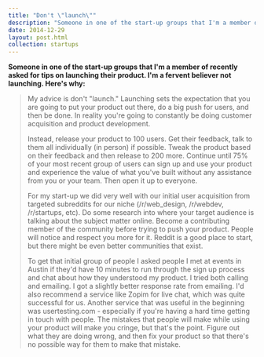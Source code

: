 ```yaml
---
title: "Don't \"launch\""
description: "Someone in one of the start-up groups that I'm a member of recently asked for tips on launching their product. I'm a fervent believer not launching. Here's why:"
date: 2014-12-29
layout: post.html
collection: startups
---
```


**Someone in one of the start-up groups that I'm a member of recently asked for tips on launching their product. I'm a fervent believer not launching. Here's why:**

> My advice is don't "launch." Launching sets the expectation that you are going to put your product out there, do a big push for users, and then be done. In reality you're going to constantly be doing customer acquisition and product development.
> 
> Instead, release your product to 100 users. Get their feedback, talk to them all individually (in person) if possible. Tweak the product based on their feedback and then release to 200 more. Continue until 75% of your most recent group of users can sign up and use your product and experience the value of what you've built without any assistance from you or your team. Then open it up to everyone.
> 
> For my start-up we did very well with our initial user acquisition from targeted subreddits for our niche (/r/web_design, /r/webdev, /r/startups, etc). Do some research into where your target audience is talking about the subject matter online. Become a contributing member of the community before trying to push your product. People will notice and respect you more for it. Reddit is a good place to start, but there might be even better communities that exist.
> 
> To get that initial group of people I asked people I met at events in Austin if they'd have 10 minutes to run through the sign up process and chat about how they understood my product. I tried both calling and emailing. I got a slightly better response rate from emailing. I'd also recommend a service like Zopim for live chat, which was quite successful for us. Another service that was useful in the beginning was usertesting.com - especially if you're having a hard time getting in touch with people. The mistakes that people will make while using your product will make you cringe, but that's the point. Figure out what they are doing wrong, and then fix your product so that there's no possible way for them to make that mistake.

